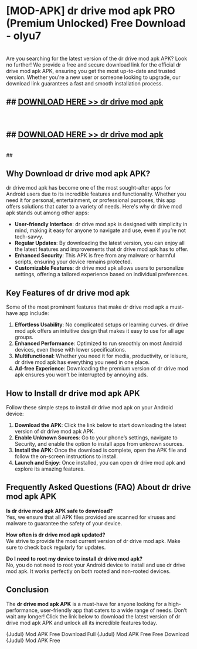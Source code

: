 # [MOD-APK] dr drive mod apk PRO (Premium Unlocked) Free Download - olyu7 <br>
<br>
Are you searching for the latest version of the dr drive mod apk APK? Look no further! We provide a free and secure download link for the official dr drive mod apk APK, ensuring you get the most up-to-date and trusted version. Whether you're a new user or someone looking to upgrade, our download link guarantees a fast and smooth installation process.


## ##  [DOWNLOAD HERE >> dr drive mod apk](http://freeplayer.one?title=dr_drive_mod_apk&ref=M3)
  <br>

##  ## [DOWNLOAD HERE >> dr drive mod apk](http://freeplayer.one?title=dr_drive_mod_apk&ref=M3)
  <br>
  ##



## Why Download dr drive mod apk APK?

dr drive mod apk has become one of the most sought-after apps for Android users due to its incredible features and functionality. Whether you need it for personal, entertainment, or professional purposes, this app offers solutions that cater to a variety of needs. Here's why dr drive mod apk stands out among other apps:

- **User-friendly Interface**: dr drive mod apk is designed with simplicity in mind, making it easy for anyone to navigate and use, even if you’re not tech-savvy.
- **Regular Updates**: By downloading the latest version, you can enjoy all the latest features and improvements that dr drive mod apk has to offer.
- **Enhanced Security**: This APK is free from any malware or harmful scripts, ensuring your device remains protected.
- **Customizable Features**: dr drive mod apk allows users to personalize settings, offering a tailored experience based on individual preferences.

## Key Features of dr drive mod apk

Some of the most prominent features that make dr drive mod apk a must-have app include:

1. **Effortless Usability**: No complicated setups or learning curves. dr drive mod apk offers an intuitive design that makes it easy to use for all age groups.
2. **Enhanced Performance**: Optimized to run smoothly on most Android devices, even those with lower specifications.
3. **Multifunctional**: Whether you need it for media, productivity, or leisure, dr drive mod apk has everything you need in one place.
4. **Ad-free Experience**: Downloading the premium version of dr drive mod apk ensures you won’t be interrupted by annoying ads.

## How to Install dr drive mod apk APK

Follow these simple steps to install dr drive mod apk on your Android device:

1. **Download the APK**: Click the link below to start downloading the latest version of dr drive mod apk APK.
2. **Enable Unknown Sources**: Go to your phone’s settings, navigate to Security, and enable the option to install apps from unknown sources.
3. **Install the APK**: Once the download is complete, open the APK file and follow the on-screen instructions to install.
4. **Launch and Enjoy**: Once installed, you can open dr drive mod apk and explore its amazing features.

## Frequently Asked Questions (FAQ) About dr drive mod apk APK

**Is dr drive mod apk APK safe to download?**  
Yes, we ensure that all APK files provided are scanned for viruses and malware to guarantee the safety of your device.

**How often is dr drive mod apk updated?**  
We strive to provide the most current version of dr drive mod apk. Make sure to check back regularly for updates.

**Do I need to root my device to install dr drive mod apk?**  
No, you do not need to root your Android device to install and use dr drive mod apk. It works perfectly on both rooted and non-rooted devices.

## Conclusion

The **dr drive mod apk APK** is a must-have for anyone looking for a high-performance, user-friendly app that caters to a wide range of needs. Don’t wait any longer! Click the link below to download the latest version of dr drive mod apk APK and unlock all its incredible features today.

{Judul} Mod APK Free
Download Full {Judul} Mod APK Free
Free Download {Judul} Mod APK Free

